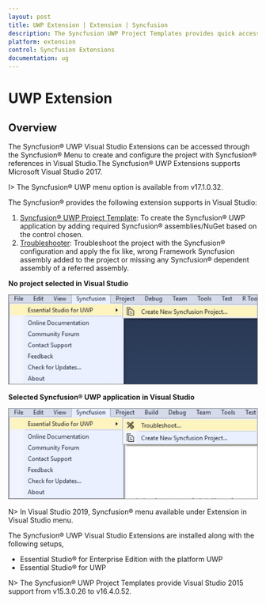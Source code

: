 ```yaml
---
layout: post
title: UWP Extension | Extension | Syncfusion
description: The Syncfusion UWP Project Templates provides quick access to create Syncfusion UWP Application by adding the required assemblies
platform: extension
control: Syncfusion Extensions
documentation: ug
---
```


# UWP Extension

## Overview
 
The Syncfusion® UWP Visual Studio Extensions can be accessed through the Syncfusion® Menu to create and configure the project with Syncfusion® references in Visual Studio.The Syncfusion® UWP Extensions supports Microsoft Visual Studio 2017.

I> The Syncfusion® UWP menu option is available from v17.1.0.32.

The Syncfusion® provides the following extension supports in Visual Studio:

1.	[Syncfusion® UWP Project Template](https://help.syncfusion.com/extension/uwp-extension/project-templates): To create the Syncfusion® UWP application by adding required Syncfusion® assemblies/NuGet based on the control chosen.
2.	[Troubleshooter](https://help.syncfusion.com/extension/syncfusion-troubleshooter/syncfusion-troubleshooter): Troubleshoot the project with the Syncfusion® configuration and apply the fix like, wrong Framework Syncfusion assembly added to the project or missing any Syncfusion® dependent assembly of a referred assembly.

**No project selected in Visual Studio**

![Syncfusion Menu when No project selected in Visual Studio](Overview-images/Syncfusion_Menu_OverView1.png)

**Selected Syncfusion® UWP application in Visual Studio**

![Syncfusion Menu when Selected Syncfusion® UWP application in Visual Studio](Overview-images/Syncfusion_Menu_OverView2.png)

N> In Visual Studio 2019, Syncfusion® menu available under Extension in Visual Studio menu.

The Syncfusion® UWP Visual Studio Extensions are installed along with the following setups,

* Essential Studio® for Enterprise Edition with the platform UWP
* Essential Studio® for UWP

N> The Syncfusion® UWP Project Templates provide Visual Studio 2015 support from v15.3.0.26 to v16.4.0.52.

